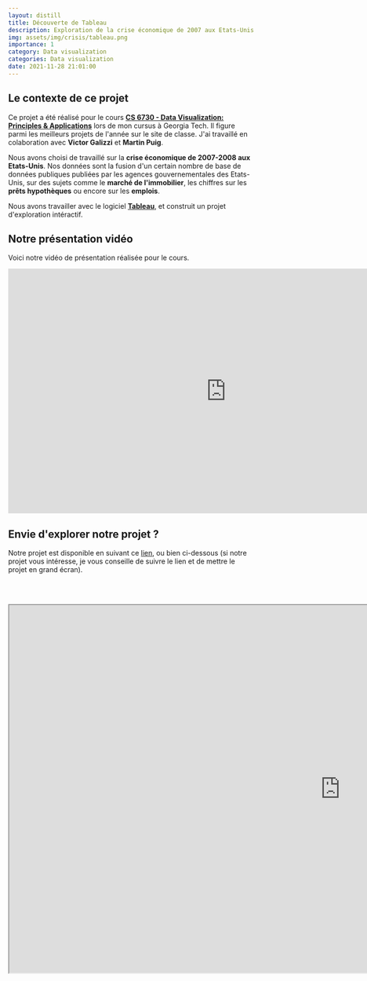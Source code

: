```yaml
---
layout: distill
title: Découverte de Tableau
description: Exploration de la crise économique de 2007 aux Etats-Unis
img: assets/img/crisis/tableau.png
importance: 1
category: Data visualization
categories: Data visualization
date: 2021-11-28 21:01:00
---
```


## Le contexte de ce projet

Ce projet a été réalisé pour le cours [**CS 6730 - Data Visualization: Principles & Applications**](https://faculty.cc.gatech.edu/~stasko/6730/) lors de mon cursus à Georgia Tech. Il figure parmi les meilleurs projets de l'année sur le site de classe. 
J'ai travaillé en colaboration avec **Victor Galizzi** et **Martin Puig**.

Nous avons choisi de travaillé sur la **crise économique de 2007-2008 aux Etats-Unis**. Nos données sont la fusion d'un certain nombre de base de données publiques publiées par les agences gouvernementales des Etats-Unis, sur des sujets comme le **marché de l'immobilier**, les chiffres sur les **prêts hypothèques** ou encore sur les **emplois**.

Nous avons travailler avec le logiciel [**Tableau**](https://www.tableau.com/fr-fr), et construit un projet d'exploration intéractif.

## Notre présentation vidéo

Voici notre vidéo de présentation réalisée pour le cours.

<div class="l-screen">
    <div style="text-align:center">
    <iframe width="887" height="499" src="https://www.youtube.com/embed/CwQSJmvboBg" title="dataviz" frameborder="0" allow="accelerometer; autoplay; clipboard-write; encrypted-media; gyroscope; picture-in-picture" allowfullscreen></iframe>
    </div>
</div>



## Envie d'explorer notre projet ? 

Notre projet est disponible en suivant ce [lien](https://public.tableau.com/app/profile/th.o.galizzi/viz/CS6730-2007Crisis/Introduction), ou bien ci-dessous (si notre projet vous intéresse, je vous conseille de suivre le lien et de mettre le projet en grand écran). 

<br/><br/>


<div class="l-screen">
    <div style="text-align:center">
        <iframe src="https://public.tableau.com/views/CS6730-2007Crisis/Introduction?:language=fr-FR&:display_count=n&:origin=viz_share_link:showVizHome=no&:embed=true"  width="1350" height="750" ></iframe>
    </div>
</div>

<br/><br/>